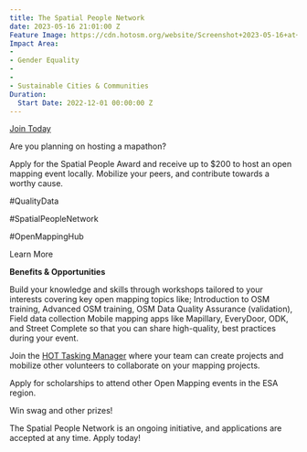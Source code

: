 ```yaml
---
title: The Spatial People Network
date: 2023-05-16 21:01:00 Z
Feature Image: https://cdn.hotosm.org/website/Screenshot+2023-05-16+at+2.00.56+PM.png
Impact Area:
- 
- Gender Equality
- 
- 
- Sustainable Cities & Communities
Duration:
  Start Date: 2022-12-01 00:00:00 Z
---
```


[Join Today](https://forms.gle/Nm8pAn4SgCcz1Y3r5)

Are you planning on hosting a mapathon?

Apply for the Spatial People Award and receive up to $200 to host an open mapping event locally. Mobilize your peers, and contribute towards a worthy cause.

#QualityData

#SpatialPeopleNetwork

#OpenMappingHub

Learn More

**Benefits & Opportunities** 
    
Build your knowledge and skills through workshops tailored to your interests covering key open mapping topics like;  Introduction to OSM training, Advanced OSM training, OSM Data Quality Assurance (validation), Field data collection Mobile mapping apps like Mapillary, EveryDoor, ODK, and Street Complete so that you can share high-quality, best practices during your event.

Join the [HOT Tasking Manager](https://tasks.hotosm.org/) where your team can create projects and mobilize other volunteers to collaborate on your mapping projects.

Apply for scholarships to attend other Open Mapping events in the ESA region.

Win swag and other prizes!

The Spatial People Network is an ongoing initiative, and applications are accepted at any time. Apply today!